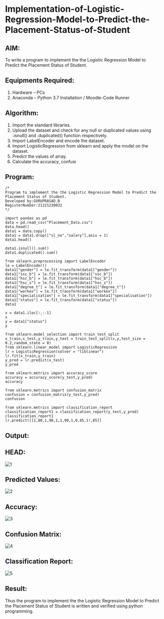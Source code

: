 # Implementation-of-Logistic-Regression-Model-to-Predict-the-Placement-Status-of-Student

## AIM:
To write a program to implement the the Logistic Regression Model to Predict the Placement Status of Student.

## Equipments Required:
1. Hardware – PCs
2. Anaconda – Python 3.7 Installation / Moodle-Code Runner

## Algorithm:
1. Import the standard libraries.
2. Upload the dataset and check for any null or duplicated values using .isnull() and .duplicated() function respectively.
3. Import LabelEncoder and encode the dataset.
4. Import LogisticRegression from sklearn and apply the model on the dataset.
5. Predict the values of array.
6. Calculate the accuracy, confusi 

## Program:
```
/*
Program to implement the the Logistic Regression Model to Predict the Placement Status of Student.
Developed by:GURUPRASAD.B 
RegisterNumber:21221230032
*/
```
~~~
import pandas as pd
data = pd.read_csv("Placement_Data.csv")
data.head()
data1 = data.copy()
data1 = data1.drop(["sl_no","salary"],axis = 1)
data1.head()

data1.isnull().sum()
data1.duplicated().sum()

from sklearn.preprocessing import LabelEncoder
le = LabelEncoder()
data1["gender"] = le.fit_transform(data1["gender"])
data1["ssc_b"] = le.fit_transform(data1["ssc_b"])
data1["hsc_b"] = le.fit_transform(data1["hsc_b"])
data1["hsc_s"] = le.fit_transform(data1["hsc_s"])
data1["degree_t"] = le.fit_transform(data1["degree_t"])
data1["workex"] = le.fit_transform(data1["workex"])
data1["specialisation"] = le.fit_transform(data1["specialisation"])
data1["status"] = le.fit_transform(data1["status"])
data1

x = data1.iloc[:,:-1]
x
y = data1["status"]
y

from sklearn.model_selection import train_test_split
x_train,x_test,y_train,y_test = train_test_split(x,y,test_size = 0.2,random_state = 0)
from sklearn.linear_model import LogisticRegression
lr = LogisticRegression(solver = "liblinear")
lr.fit(x_train,y_train)
y_pred = lr.predict(x_test)
y_pred

from sklearn.metrics import accuracy_score
accuracy = accuracy_score(y_test,y_pred)
accuracy

from sklearn.metrics import confusion_matrix
confusion = confusion_matrix(y_test,y_pred)
confusion

from sklearn.metrics import classification_report
classification_report1 = classification_report(y_test,y_pred)
classification_report1
lr.predict([[1,80,1,90,1,1,90,1,0,85,1!,85]]

~~~

## Output:
## HEAD:
![1](https://user-images.githubusercontent.com/95342910/171147138-d5aad3ed-beff-42ab-9695-5a1ee5807ee1.png)

## Predicted Values:
![2](https://user-images.githubusercontent.com/95342910/171147275-266aedfc-be3b-44e4-862f-7ccae3f564f7.png)

## Accuracy:
![3](https://user-images.githubusercontent.com/95342910/171147445-8dd0096b-b5fe-4057-acff-cb806e0e8c62.png)

## Confusion Matrix:
![4](https://user-images.githubusercontent.com/95342910/171147668-2384d5ff-aa14-4d3f-b855-70fbb58b31e9.png)

## Classification Report:
![5](https://user-images.githubusercontent.com/95342910/171147786-3a8ca250-6f88-420b-b3ca-826d4b2828e5.png)

## Result:
Thus the program to implement the the Logistic Regression Model to Predict the Placement Status of Student is written and verified using python programming.
